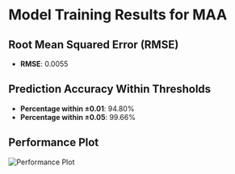 # Model Training Results for MAA

## Root Mean Squared Error (RMSE)
- **RMSE**: 0.0055

## Prediction Accuracy Within Thresholds
- **Percentage within ±0.01**: 94.80%
- **Percentage within ±0.05**: 99.66%

## Performance Plot
![Performance Plot](../imgs/MAA.png)
